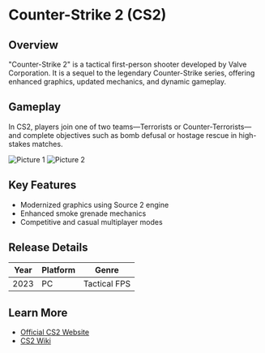 # Counter-Strike 2 (CS2)

## Overview
"Counter-Strike 2" is a tactical first-person shooter developed by Valve Corporation. It is a sequel to the legendary Counter-Strike series, offering enhanced graphics, updated mechanics, and dynamic gameplay.

## Gameplay
In CS2, players join one of two teams—Terrorists or Counter-Terrorists—and complete objectives such as bomb defusal or hostage rescue in high-stakes matches.

![Picture 1](https://app.skin.land/blogfiles/ilGGJgryBuHkorzRVIWM79UR3gHRKHUQqLVWW060.jpg)
![Picture 2](https://esports.id/img/article/930520230326100038.jpg)

## Key Features
- Modernized graphics using Source 2 engine
- Enhanced smoke grenade mechanics
- Competitive and casual multiplayer modes

## Release Details
| Year | Platform     | Genre                 |
|------|--------------|-----------------------|
| 2023 | PC           | Tactical FPS          |

## Learn More
- [Official CS2 Website](https://www.counter-strike.net/cs2)
- [CS2 Wiki](https://counterstrike.fandom.com/wiki/Counter-Strike_2)
